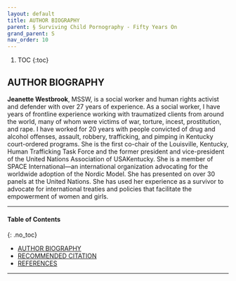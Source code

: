 ```yaml
---
layout: default
title: AUTHOR BIOGRAPHY
parent: § Surviving Child Pornography - Fifty Years On 
grand_parent: S
nav_order: 10 
---
```

<style>
.dont-break-out {
  /* These are technically the same, but use both */
  overflow-wrap: break-word;
  word-wrap: break-word;

     -ms-word-break: break-all;
  /* This is the dangerous one in WebKit, as it breaks things wherever */
  word-break: break-all;
  /* Instead use this non-standard one: */
  word-break: break-word;
}

.youtube-container {
    position: relative;
    width: 100%;
    height: 0;
    padding-bottom: 56.25%;
}
.youtube-video {
    position: absolute;
    top: 0;
    left: 0;
    width: 100%;
    height: 100%;
}

</style>

<div class="dont-break-out" markdown="1">

1. TOC
{:toc}

## AUTHOR BIOGRAPHY
**Jeanette Westbrook**, MSSW, is a social worker and human rights activist and defender with over 27 years of experience. As a social worker, I have years of frontline experience working with traumatized clients from around the world, many of whom were victims of war, torture, incest, prostitution, and rape. I have worked for 20 years with people convicted of drug and alcohol offenses, assault, robbery, trafficking, and pimping in Kentucky court-ordered programs. She is the first co-chair of the Louisville, Kentucky, Human Trafficking Task Force and the former president and vice-president of the United Nations Association of USAKentucky. She is a member of SPACE International—an international organization advocating for the worldwide adoption of the Nordic Model. She has presented on over 30 panels at the United Nations. She has used her experience as a survivor to advocate for international treaties and policies that facilitate the empowerment of women and girls.

***

#### Table of Contents
{: .no_toc}

<ul><li> <a href="/docs/S/Surviving-Child-Pornography-Fifty-Years-On-1/">
AUTHOR BIOGRAPHY</a></li><li> <a href="/docs/S/Surviving-Child-Pornography-Fifty-Years-On-2/">
RECOMMENDED CITATION</a></li><li> <a href="/docs/S/Surviving-Child-Pornography-Fifty-Years-On-3/">
REFERENCES</a></li></ul>

***

</div>
